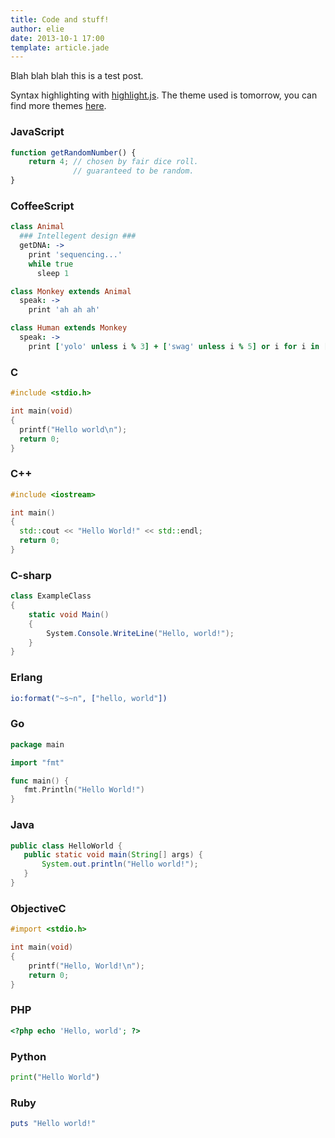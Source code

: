 ```yaml
---
title: Code and stuff!
author: elie
date: 2013-10-1 17:00
template: article.jade
---
```


Blah blah blah this is a test post.

Syntax highlighting with [highlight.js](http://softwaremaniacs.org/soft/highlight/en/).
The theme used is tomorrow, you can find more themes [here](http://jmblog.github.io/color-themes-for-highlightjs/).

<span class="more"></span>

### JavaScript

```javascript
function getRandomNumber() {
    return 4; // chosen by fair dice roll.
              // guaranteed to be random.
}
```

### CoffeeScript

```coffeescript
class Animal
  ### Intellegent design ###
  getDNA: ->
    print 'sequencing...'
    while true
      sleep 1

class Monkey extends Animal
  speak: ->
    print 'ah ah ah'

class Human extends Monkey
  speak: ->
    print ['yolo' unless i % 3] + ['swag' unless i % 5] or i for i in [1..100]
```

### C

```c
#include <stdio.h>

int main(void)
{
  printf("Hello world\n");
  return 0;
}
```

### C++

```cpp
#include <iostream>

int main()
{
  std::cout << "Hello World!" << std::endl;
  return 0;
}
```

### C-sharp

```cs
class ExampleClass
{
    static void Main()
    {
        System.Console.WriteLine("Hello, world!");
    }
}
```

### Erlang

```erlang
io:format("~s~n", ["hello, world"])
```

### Go

```go
package main

import "fmt"

func main() {
   fmt.Println("Hello World!")
}
```

### Java

```java
public class HelloWorld {
   public static void main(String[] args) {
       System.out.println("Hello world!");
   }
}
```

### ObjectiveC

```objectivec
#import <stdio.h>

int main(void)
{
    printf("Hello, World!\n");
    return 0;
}
```

### PHP

```php
<?php echo 'Hello, world'; ?>
```

### Python

```python
print("Hello World")
```

### Ruby

```ruby
puts "Hello world!"
```





